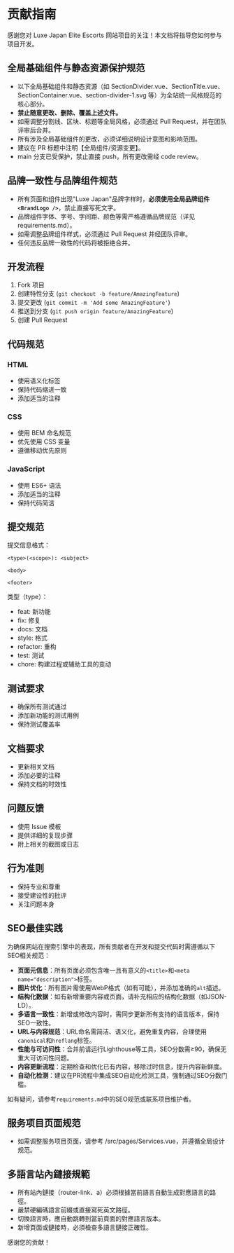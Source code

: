 # 贡献指南

感谢您对 Luxe Japan Elite Escorts 网站项目的关注！本文档将指导您如何参与项目开发。

## 全局基础组件与静态资源保护规范

- 以下全局基础组件和静态资源（如 SectionDivider.vue、SectionTitle.vue、SectionContainer.vue、section-divider-1.svg 等）为全站统一风格规范的核心部分。
- **禁止随意更改、删除、覆盖上述文件。**
- 如需调整分割线、区块、标题等全局风格，必须通过 Pull Request，并在团队评审后合并。
- 所有涉及全局基础组件的更改，必须详细说明设计意图和影响范围。
- 建议在 PR 标题中注明【全局组件/资源变更】。
- main 分支已受保护，禁止直接 push，所有更改需经 code review。

## 品牌一致性与品牌组件规范

- 所有页面和组件出现"Luxe Japan"品牌字样时，**必须使用全局品牌组件 `<BrandLogo />`**，禁止直接写死文字。
- 品牌组件字体、字号、字间距、颜色等需严格遵循品牌规范（详见 requirements.md）。
- 如需调整品牌组件样式，必须通过 Pull Request 并经团队评审。
- 任何违反品牌一致性的代码将被拒绝合并。

## 开发流程

1. Fork 项目
2. 创建特性分支 (`git checkout -b feature/AmazingFeature`)
3. 提交更改 (`git commit -m 'Add some AmazingFeature'`)
4. 推送到分支 (`git push origin feature/AmazingFeature`)
5. 创建 Pull Request

## 代码规范

### HTML
- 使用语义化标签
- 保持代码缩进一致
- 添加适当的注释

### CSS
- 使用 BEM 命名规范
- 优先使用 CSS 变量
- 遵循移动优先原则

### JavaScript
- 使用 ES6+ 语法
- 添加适当的注释
- 保持代码简洁

## 提交规范

提交信息格式：
```
<type>(<scope>): <subject>

<body>

<footer>
```

类型（type）：
- feat: 新功能
- fix: 修复
- docs: 文档
- style: 格式
- refactor: 重构
- test: 测试
- chore: 构建过程或辅助工具的变动

## 测试要求

- 确保所有测试通过
- 添加新功能的测试用例
- 保持测试覆盖率

## 文档要求

- 更新相关文档
- 添加必要的注释
- 保持文档的时效性

## 问题反馈

- 使用 Issue 模板
- 提供详细的复现步骤
- 附上相关的截图或日志

## 行为准则

- 保持专业和尊重
- 接受建设性的批评
- 关注问题本身

## SEO最佳实践

为确保网站在搜索引擎中的表现，所有贡献者在开发和提交代码时需遵循以下SEO相关规范：

- **页面元信息**：所有页面必须包含唯一且有意义的`<title>`和`<meta name="description">`标签。
- **图片优化**：所有图片需使用WebP格式（如有可能），并添加准确的`alt`描述。
- **结构化数据**：如有新增重要内容或页面，请补充相应的结构化数据（如JSON-LD）。
- **多语言一致性**：新增或修改内容时，需同步更新所有支持的语言版本，保持SEO一致性。
- **URL与内容规范**：URL命名需简洁、语义化，避免重复内容，合理使用`canonical`和`hreflang`标签。
- **性能与可访问性**：合并前请运行Lighthouse等工具，SEO分数需≥90，确保无重大可访问性问题。
- **内容更新流程**：定期检查和优化已有内容，移除过时信息，提升内容新鲜度。
- **自动化检测**：建议在PR流程中集成SEO自动化检测工具，强制通过SEO分数门槛。

如有疑问，请参考`requirements.md`中的SEO规范或联系项目维护者。

## 服务项目页面规范

- 如需调整服务项目页面，请参考 /src/pages/Services.vue，并遵循全局设计规范。

## 多語言站內鏈接規範

- 所有站內鏈接（router-link、a）必須根據當前語言自動生成對應語言的路徑。
- 嚴禁硬編碼語言前綴或直接寫死英文路徑。
- 切換語言時，應自動跳轉到當前頁面的對應語言版本。
- 新增頁面或鏈接時，必須檢查多語言鏈接正確性。

感谢您的贡献！ 